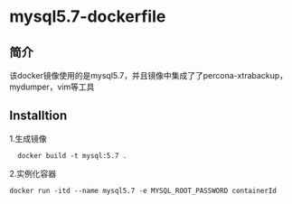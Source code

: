 # mysql5.7-dockerfile


## 简介
  该docker镜像使用的是mysql5.7，并且镜像中集成了了percona-xtrabackup，mydumper，vim等工具



## Installtion  

1.生成镜像


 ```
   docker build -t mysql:5.7 .
 ```



 2.实例化容器

 ```
docker run -itd --name mysql5.7 -e MYSQL_ROOT_PASSWORD containerId

 ```
